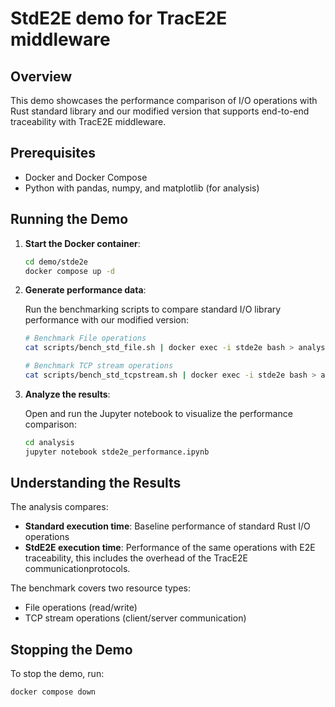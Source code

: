 # StdE2E demo for TracE2E middleware
## Overview

This demo showcases the performance comparison of I/O operations with Rust standard library and our modified version that supports end-to-end traceability with TracE2E middleware.

## Prerequisites

- Docker and Docker Compose
- Python with pandas, numpy, and matplotlib (for analysis)

## Running the Demo

1. **Start the Docker container**:

   ```bash
   cd demo/stde2e
   docker compose up -d
   ```

2. **Generate performance data**:

   Run the benchmarking scripts to compare standard I/O library performance with our modified version:

   ```bash
   # Benchmark File operations
   cat scripts/bench_std_file.sh | docker exec -i stde2e bash > analysis/data/bench_file.csv

   # Benchmark TCP stream operations
   cat scripts/bench_std_tcpstream.sh | docker exec -i stde2e bash > analysis/data/bench_tcpstream.csv
   ```

3. **Analyze the results**:

   Open and run the Jupyter notebook to visualize the performance comparison:

   ```bash
   cd analysis
   jupyter notebook stde2e_performance.ipynb
   ```

## Understanding the Results

The analysis compares:

- **Standard execution time**: Baseline performance of standard Rust I/O operations
- **StdE2E execution time**: Performance of the same operations with E2E traceability, this includes the overhead of the TracE2E communicationprotocols.

The benchmark covers two resource types:
- File operations (read/write)
- TCP stream operations (client/server communication)

## Stopping the Demo

To stop the demo, run:

```bash
docker compose down
```
